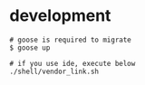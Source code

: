# development

```
# goose is required to migrate
$ goose up

# if you use ide, execute below
./shell/vendor_link.sh

```
